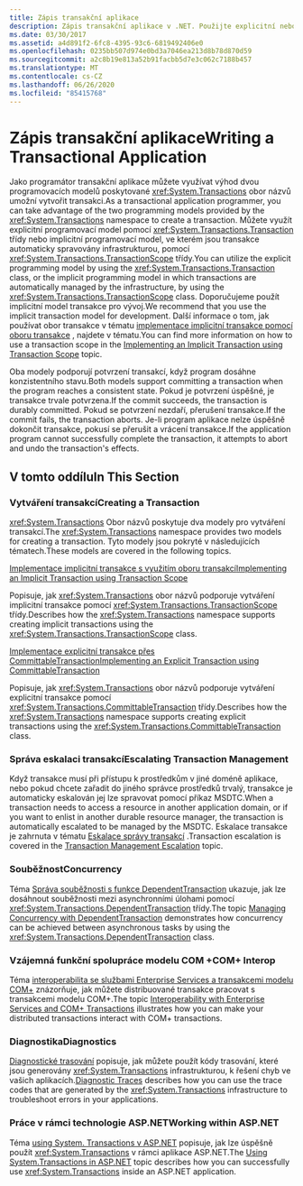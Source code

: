 ```yaml
---
title: Zápis transakční aplikace
description: Zápis transakční aplikace v .NET. Použijte explicitní nebo implicitní programovací model s třídou Transaction nebo třídou TransactionScope v uvedeném pořadí.
ms.date: 03/30/2017
ms.assetid: a4d891f2-6fc8-4395-93c6-6819492406e0
ms.openlocfilehash: 0235bb507d974e0bd3a7046ea213d8b78d870d59
ms.sourcegitcommit: a2c8b19e813a52b91facbb5d7e3c062c7188b457
ms.translationtype: MT
ms.contentlocale: cs-CZ
ms.lasthandoff: 06/26/2020
ms.locfileid: "85415768"
---
```

# <a name="writing-a-transactional-application"></a><span data-ttu-id="50163-104">Zápis transakční aplikace</span><span class="sxs-lookup"><span data-stu-id="50163-104">Writing a Transactional Application</span></span>
<span data-ttu-id="50163-105">Jako programátor transakční aplikace můžete využívat výhod dvou programovacích modelů poskytované <xref:System.Transactions> obor názvů umožní vytvořit transakci.</span><span class="sxs-lookup"><span data-stu-id="50163-105">As a transactional application programmer, you can take advantage of the two programming models provided by the <xref:System.Transactions> namespace to create a transaction.</span></span> <span data-ttu-id="50163-106">Můžete využít explicitní programovací model pomocí <xref:System.Transactions.Transaction> třídy nebo implicitní programovací model, ve kterém jsou transakce automaticky spravovány infrastrukturou, pomocí <xref:System.Transactions.TransactionScope> třídy.</span><span class="sxs-lookup"><span data-stu-id="50163-106">You can utilize the explicit programming model by using the <xref:System.Transactions.Transaction> class, or the implicit programming model in which transactions are automatically managed by the infrastructure, by using the <xref:System.Transactions.TransactionScope> class.</span></span> <span data-ttu-id="50163-107">Doporučujeme použít implicitní model transakce pro vývoj.</span><span class="sxs-lookup"><span data-stu-id="50163-107">We recommend that you use the implicit transaction model for development.</span></span> <span data-ttu-id="50163-108">Další informace o tom, jak používat obor transakce v tématu [implementace implicitní transakce pomocí oboru transakce](implementing-an-implicit-transaction-using-transaction-scope.md) , najdete v tématu.</span><span class="sxs-lookup"><span data-stu-id="50163-108">You can find more information on how to use a transaction scope in the [Implementing an Implicit Transaction using Transaction Scope](implementing-an-implicit-transaction-using-transaction-scope.md) topic.</span></span>  
  
 <span data-ttu-id="50163-109">Oba modely podporují potvrzení transakcí, když program dosáhne konzistentního stavu.</span><span class="sxs-lookup"><span data-stu-id="50163-109">Both models support committing a transaction when the program reaches a consistent state.</span></span> <span data-ttu-id="50163-110">Pokud je potvrzení úspěšné, je transakce trvale potvrzena.</span><span class="sxs-lookup"><span data-stu-id="50163-110">If the commit succeeds, the transaction is durably committed.</span></span> <span data-ttu-id="50163-111">Pokud se potvrzení nezdaří, přerušení transakce.</span><span class="sxs-lookup"><span data-stu-id="50163-111">If the commit fails, the transaction aborts.</span></span> <span data-ttu-id="50163-112">Je-li program aplikace nelze úspěšně dokončit transakce, pokusí se přerušit a vrácení transakce.</span><span class="sxs-lookup"><span data-stu-id="50163-112">If the application program cannot successfully complete the transaction, it attempts to abort and undo the transaction's effects.</span></span>  
  
## <a name="in-this-section"></a><span data-ttu-id="50163-113">V tomto oddílu</span><span class="sxs-lookup"><span data-stu-id="50163-113">In This Section</span></span>  
  
### <a name="creating-a-transaction"></a><span data-ttu-id="50163-114">Vytváření transakcí</span><span class="sxs-lookup"><span data-stu-id="50163-114">Creating a Transaction</span></span>  
 <span data-ttu-id="50163-115"><xref:System.Transactions> Obor názvů poskytuje dva modely pro vytváření transakcí.</span><span class="sxs-lookup"><span data-stu-id="50163-115">The <xref:System.Transactions> namespace provides two models for creating a transaction.</span></span> <span data-ttu-id="50163-116">Tyto modely jsou pokryté v následujících tématech.</span><span class="sxs-lookup"><span data-stu-id="50163-116">These models are covered in the following topics.</span></span>  
  
 [<span data-ttu-id="50163-117">Implementace implicitní transakce s využitím oboru transakcí</span><span class="sxs-lookup"><span data-stu-id="50163-117">Implementing an Implicit Transaction using Transaction Scope</span></span>](implementing-an-implicit-transaction-using-transaction-scope.md)  
  
 <span data-ttu-id="50163-118">Popisuje, jak <xref:System.Transactions> obor názvů podporuje vytváření implicitní transakce pomocí <xref:System.Transactions.TransactionScope> třídy.</span><span class="sxs-lookup"><span data-stu-id="50163-118">Describes how the <xref:System.Transactions> namespace supports creating implicit transactions using the <xref:System.Transactions.TransactionScope> class.</span></span>  
  
 [<span data-ttu-id="50163-119">Implementace explicitní transakce přes CommittableTransaction</span><span class="sxs-lookup"><span data-stu-id="50163-119">Implementing an Explicit Transaction using CommittableTransaction</span></span>](implementing-an-explicit-transaction-using-committabletransaction.md)  
  
 <span data-ttu-id="50163-120">Popisuje, jak <xref:System.Transactions> obor názvů podporuje vytváření explicitní transakce pomocí <xref:System.Transactions.CommittableTransaction> třídy.</span><span class="sxs-lookup"><span data-stu-id="50163-120">Describes how the <xref:System.Transactions> namespace supports creating explicit transactions using the <xref:System.Transactions.CommittableTransaction> class.</span></span>  
  
### <a name="escalating-transaction-management"></a><span data-ttu-id="50163-121">Správa eskalaci transakcí</span><span class="sxs-lookup"><span data-stu-id="50163-121">Escalating Transaction Management</span></span>  
 <span data-ttu-id="50163-122">Když transakce musí při přístupu k prostředkům v jiné doméně aplikace, nebo pokud chcete zařadit do jiného správce prostředků trvalý, transakce je automaticky eskalován jej lze spravovat pomocí příkaz MSDTC.</span><span class="sxs-lookup"><span data-stu-id="50163-122">When a transaction needs to access a resource in another application domain, or if you want to enlist in another durable resource manager, the transaction is automatically escalated to be managed by the MSDTC.</span></span> <span data-ttu-id="50163-123">Eskalace transakce je zahrnuta v tématu [Eskalace správy transakcí](transaction-management-escalation.md) .</span><span class="sxs-lookup"><span data-stu-id="50163-123">Transaction escalation is covered in the [Transaction Management Escalation](transaction-management-escalation.md) topic.</span></span>  
  
### <a name="concurrency"></a><span data-ttu-id="50163-124">Souběžnost</span><span class="sxs-lookup"><span data-stu-id="50163-124">Concurrency</span></span>  
 <span data-ttu-id="50163-125">Téma [Správa souběžnosti s funkce DependentTransaction](managing-concurrency-with-dependenttransaction.md) ukazuje, jak lze dosáhnout souběžnosti mezi asynchronními úlohami pomocí <xref:System.Transactions.DependentTransaction> třídy.</span><span class="sxs-lookup"><span data-stu-id="50163-125">The topic [Managing Concurrency with DependentTransaction](managing-concurrency-with-dependenttransaction.md) demonstrates how concurrency can be achieved between asynchronous tasks by using the <xref:System.Transactions.DependentTransaction> class.</span></span>  
  
### <a name="com-interop"></a><span data-ttu-id="50163-126">Vzájemná funkční spolupráce modelu COM +</span><span class="sxs-lookup"><span data-stu-id="50163-126">COM+ Interop</span></span>  
 <span data-ttu-id="50163-127">Téma [interoperabilita se službami Enterprise Services a transakcemi modelu COM+](interoperability-with-enterprise-services-and-com-transactions.md) znázorňuje, jak můžete distribuované transakce pracovat s transakcemi modelu COM+.</span><span class="sxs-lookup"><span data-stu-id="50163-127">The topic [Interoperability with Enterprise Services and COM+ Transactions](interoperability-with-enterprise-services-and-com-transactions.md) illustrates how you can make your distributed transactions interact with COM+ transactions.</span></span>  
  
### <a name="diagnostics"></a><span data-ttu-id="50163-128">Diagnostika</span><span class="sxs-lookup"><span data-stu-id="50163-128">Diagnostics</span></span>  
 <span data-ttu-id="50163-129">[Diagnostické trasování](diagnostic-traces.md) popisuje, jak můžete použít kódy trasování, které jsou generovány <xref:System.Transactions> infrastrukturou, k řešení chyb ve vašich aplikacích.</span><span class="sxs-lookup"><span data-stu-id="50163-129">[Diagnostic Traces](diagnostic-traces.md) describes how you can use the trace codes that are generated by the <xref:System.Transactions> infrastructure to troubleshoot errors in your applications.</span></span>  
  
### <a name="working-within-aspnet"></a><span data-ttu-id="50163-130">Práce v rámci technologie ASP.NET</span><span class="sxs-lookup"><span data-stu-id="50163-130">Working within ASP.NET</span></span>  
 <span data-ttu-id="50163-131">Téma [using System. Transactions v ASP.NET](using-system-transactions-in-aspnet.md) popisuje, jak lze úspěšně použít <xref:System.Transactions> v rámci aplikace ASP.NET.</span><span class="sxs-lookup"><span data-stu-id="50163-131">The [Using System.Transactions in ASP.NET](using-system-transactions-in-aspnet.md) topic describes how you can successfully use <xref:System.Transactions> inside an ASP.NET application.</span></span>
